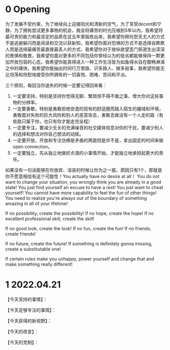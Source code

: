 # 0 Opening

为了发展不受约束，为了继续向上迎接阳光和清新的空气，为了享受decent和宁静，为了拥有尝试更多事物的机会，我会将痛苦的时光压缩到5年以内，我希望将最可贵的能力和最坚定的品质在这五年里锻炼出来，我希望你拜托怨天尤人的方式不是逃避躲闪而是阅读和交流以获新知，我希望你面对恐惧的方式不是选择自欺欺人而是选择最痛苦最直接最丢人的方式，我希望你对于放纵欲望歪门邪道生出深深的畏惧和敬畏，我希望你面对更多的不同包括你曾经以为的低劣都能够保持一颗更加开放包容的心态，我希望你能真得进入一种工作生活皆为如鱼得水自在酣畅淋漓之中的痛快，我希望你能抽出时间行万里路、识多路人、做多般事，我希望你能无比坦荡和欣慰地接受你所拥有的一切喜悦、困难、苦闷和平淡。

三个原则，每回当你迷失的时候一定要记得回来看：

1. 一定要坚持，特别是坚持你觉得无聊、繁琐但不得不做之事，增大你对这些事物的分辨率。
2. 一定要勇敢，特别是勇敢拒绝安逸的现有的舒适圈而踏入陌生的疆域和环境，勇敢面对失败的巨大风险和别人的恶意攻击，勇敢去做没有一个人走的路（有些路只属于你，也只有你才能走完全程）
3. 一定要专注，要减少无关的充满噪音的社交媒体信息对你的干扰，要减少别人的选择和想法对你自己想法的动摇。
4. 一定要开放，开放和专注仿佛是矛盾的两面但是并不是，拿出固定的时间来做open connection。
5. 一定要独立，先从独立地做好点滴的小事情开始，才能独立地承担起更大的责任。

如果没有一句话能够在你放弃、沮丧的时候让你为之一振，原因只有1个，那就是你不愿意相信有这个可能性！You actually have no desire at all！ You do not want to change your situation, you wrongly think you are already in a good state!  You just find yourself an excuse to have a rest! You just want to cheat yourself! You cannot have more capability to feel the fun of other things! You need to realize you're always out of the boundary of something amazing in all of your lifetime! 

If no possibility, create the possibility! If no hope, create the hope! If no excellent professional skill, create the skill! 

If no good look, create the look! If no fun, create the fun! If no friends, create friends!

If no future, create the future! If something is definitely gonna missing, create a substitutable one!

If certain rules make you unhappy, power yourself and change that and make something really different!

# 1 2022.04.21

【今天坚持的事情】：

【今天足够专注的事情】：

【今天获得的新视野】：

【今天的改变】：

【今天的克制】：



